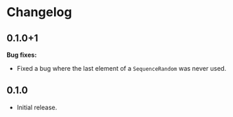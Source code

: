 # Changelog

## 0.1.0+1

**Bug fixes:**

- Fixed a bug where the last element of a `SequenceRandom` was never used.

## 0.1.0

- Initial release.
